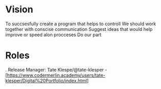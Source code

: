 # Vision
To succsesfully create a program that helps to controll
We should work together with conscise communication
Suggest ideas that would help improve or speed alon procceses
Do our part

# Roles
. Release Manager: Tate Klespe/@tate-klesper - [https://www.codermerlin.academy/users/tate-klesper/Digital%20Portfolio/index.html]
